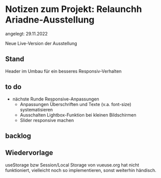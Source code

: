 # Notizen zum Projekt: Relaunchh Ariadne-Ausstellung

angelegt: 29.11.2022

Neue Live-Version der Ausstellung

## Stand

Header im Umbau für ein besseres Responsiv-Verhalten

## to do

- nächste Runde Responsive-Anpassungen
    - Anpassungen Überschriften und Texte (v.a. font-size) systematisieren
    - Ausschalten Lightbox-Funktion bei kleinen Bildschirmen
    - Slider responsive machen


## backlog


## Wiedervorlage

useStorage bzw Session/Local Storage von vueuse.org hat nicht funktioniert, vielleicht noch so implementieren, sonst weiterhin händisch.